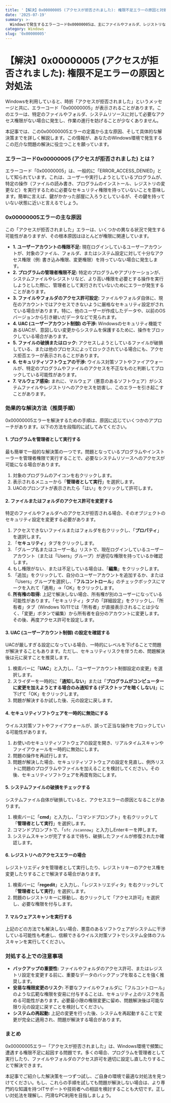 ```yaml
---
title: '【解決】0x00000005 (アクセスが拒否されました): 権限不足エラーの原因と対処法'
date: '2025-07-19'
summary: >-
  Windowsで発生するエラーコード0x00000005は、主にファイルやフォルダ、レジストリなどへのアクセス権限が不足している場合に表示されます。本記事では、このエラーの具体的な原因を解説し、管理者権限の取得やアクセス許可の変更など、効果的な解決策を段階的にご紹介します。
category: Windows
slug: '0x00000005'
---
```


# 【解決】0x00000005 (アクセスが拒否されました): 権限不足エラーの原因と対処法

Windowsを利用していると、時折「アクセスが拒否されました」というメッセージと共に、エラーコード「0x00000005」が表示されることがあります。このエラーは、特定のファイルやフォルダ、システムリソースに対して必要なアクセス権限がない場合に発生し、作業の進行を妨げることが少なくありません。

本記事では、この0x00000005エラーの定義から主な原因、そして具体的な解決策までを詳しく解説します。この情報が、あなたのWindows環境で発生するこの厄介な問題の解決に役立つことを願っています。

### エラーコード0x00000005 (アクセスが拒否されました) とは？

エラーコード「0x00000005」は、一般的に「ERROR_ACCESS_DENIED」として知られています。これは、ユーザーや実行しようとしているプログラムが、特定の操作（ファイルの読み書き、プログラムのインストール、レジストリの変更など）を実行するために必要なセキュリティ権限を持っていないことを意味します。簡単に言えば、鍵がかかった部屋に入ろうとしているが、その鍵を持っていない状態に近いと言えるでしょう。

### 0x00000005エラーの主な原因

この「アクセスが拒否されました」エラーは、いくつかの異なる状況で発生する可能性がありますが、その根本原因はほとんどが権限に関連しています。

*   **1. ユーザーアカウントの権限不足:**
    現在ログインしているユーザーアカウントが、対象のファイル、フォルダ、またはシステム設定に対して十分なアクセス権限（例: 書き込み権限、変更権限）を持っていない場合に発生します。
*   **2. プログラムの管理者権限不足:**
    特定のプログラムやアプリケーションが、システムファイルやレジストリなど、より高い権限を必要とする操作を実行しようとした際に、管理者として実行されていないためにエラーが発生することがあります。
*   **3. ファイルやフォルダのアクセス許可設定:**
    ファイルやフォルダ自体に、現在のアカウントではアクセスできないように厳格なセキュリティ設定がされている場合があります。特に、他のユーザーが作成したデータや、以前のOSバージョンから引き継いだデータなどで見られます。
*   **4. UAC (ユーザーアカウント制御) の干渉:**
    Windowsのセキュリティ機能であるUACが、意図しない変更からシステムを保護するために、操作をブロックしている場合があります。
*   **5. ファイルの破損またはロック:**
    アクセスしようとしているファイルが破損している、または他のプロセスによってロックされている場合にも、アクセス拒否エラーが表示されることがあります。
*   **6. セキュリティソフトウェアの干渉:**
    ウイルス対策ソフトやファイアウォールが、特定のプログラムやファイルのアクセスを不正なものと判断してブロックしている可能性があります。
*   **7. マルウェア感染:**
    まれに、マルウェア（悪意のあるソフトウェア）がシステムファイルやレジストリへのアクセスを妨害し、このエラーを引き起こすことがあります。

### 効果的な解決方法（推奨手順）

0x00000005エラーを解決するための手順は、原因に応じていくつかのアプローチがあります。以下の方法を段階的に試してみてください。

#### 1. プログラムを管理者として実行する

最も簡単で一般的な解決策の一つです。問題となっているプログラムやインストーラーを管理者権限で実行することで、必要なシステムリソースへのアクセスが可能になる場合があります。

1.  対象のプログラムのアイコンを右クリックします。
2.  表示されるメニューから「**管理者として実行**」を選択します。
3.  UACのプロンプトが表示されたら「はい」をクリックして許可します。

#### 2. ファイルまたはフォルダのアクセス許可を変更する

特定のファイルやフォルダへのアクセスが拒否される場合、そのオブジェクトのセキュリティ設定を変更する必要があります。

1.  アクセスできないファイルまたはフォルダを右クリックし、「**プロパティ**」を選択します。
2.  「**セキュリティ**」タブをクリックします。
3.  「グループ名またはユーザー名」リストで、現在ログインしているユーザーアカウント（または「Users」グループ）が適切な権限を持っているか確認します。
4.  もし権限がない、または不足している場合は、「**編集**」をクリックします。
5.  「追加」をクリックして、自分のユーザーアカウントを追加するか、または「Users」グループを選択し、「**フルコントロール**」のチェックボックスにマークを入れて「適用」→「OK」をクリックします。
6.  **所有権の取得:** 上記で解決しない場合、所有権が別のユーザーになっている可能性があります。「セキュリティ」タブの「詳細設定」をクリックし、「所有者」タブ（Windows 10/11では「所有者」が直接表示されることは少なく、「変更」ボタンで編集）から所有者を自分のアカウントに変更します。その後、再度アクセス許可を設定します。

#### 3. UAC (ユーザーアカウント制御) の設定を確認する

UACが厳しすぎる設定になっている場合、一時的にレベルを下げることで問題が解決することもあります。ただし、セキュリティリスクを伴うため、問題解決後は元に戻すことを推奨します。

1.  検索バーに「**UAC**」と入力し、「ユーザーアカウント制御設定の変更」を選択します。
2.  スライダーを一時的に「**通知しない**」または「**プログラムがコンピューターに変更を加えようとする場合のみ通知する (デスクトップを暗くしない)**」に下げて「OK」をクリックします。
3.  問題が解決するか試した後、元の設定に戻します。

#### 4. セキュリティソフトウェアを一時的に無効にする

ウイルス対策ソフトやファイアウォールが、誤って正当な操作をブロックしている可能性があります。

1.  お使いのセキュリティソフトウェアの設定を開き、リアルタイムスキャンやファイアウォールを一時的に無効にします。
2.  問題の操作を再試行します。
3.  問題が解決した場合、セキュリティソフトウェアの設定を見直し、例外リストに問題のプログラムやファイルを加えることを検討してください。その後、セキュリティソフトウェアを再度有効にします。

#### 5. システムファイルの破損をチェックする

システムファイル自体が破損していると、アクセスエラーの原因となることがあります。

1.  検索バーに「**cmd**」と入力し、「コマンドプロンプト」を右クリックして「**管理者として実行**」を選択します。
2.  コマンドプロンプトで、「`sfc /scannow`」と入力しEnterキーを押します。
3.  システムスキャンが完了するまで待ち、破損したファイルが修復されたか確認します。

#### 6. レジストリへのアクセスエラーの場合

レジストリエディタを管理者として実行したり、レジストリキーのアクセス権を変更したりすることで解決する場合があります。

1.  検索バーに「**regedit**」と入力し、「レジストリエディタ」を右クリックして「**管理者として実行**」を選択します。
2.  問題のレジストリキーに移動し、右クリックして「アクセス許可」を選択し、必要な権限を付与します。

#### 7. マルウェアスキャンを実行する

上記のどの方法でも解決しない場合、悪意のあるソフトウェアがシステムに干渉している可能性も考慮し、信頼できるウイルス対策ソフトでシステム全体のフルスキャンを実行してください。

### 対処する上での注意事項

*   **バックアップの重要性:** ファイルやフォルダのアクセス許可、またはレジストリ設定を変更する前に、重要なデータのバックアップを取ることを強く推奨します。
*   **安易な権限変更のリスク:** 不要なファイルやフォルダに「フルコントロール」のような広範な権限を安易に付与することは、セキュリティ上のリスクを高める可能性があります。必要最小限の権限変更に留め、問題解決後は可能な限り元の設定に戻すことを検討してください。
*   **システムの再起動:** 上記の変更を行った後、システムを再起動することで変更が完全に適用され、問題が解決する場合があります。

### まとめ

0x00000005エラー「アクセスが拒否されました」は、Windows環境で頻繁に遭遇する権限不足に起因する問題です。多くの場合、プログラムを管理者として実行したり、ファイルやフォルダのアクセス許可を適切に設定し直したりすることで解決できます。

本記事でご紹介した解決策を一つずつ試し、ご自身の環境で最適な対処法を見つけてください。もし、これらの手順を試しても問題が解決しない場合は、より専門的な知識を持つITサポートや技術者への相談を検討することも大切です。正しい対処法を理解し、円滑なPC利用を目指しましょう。
